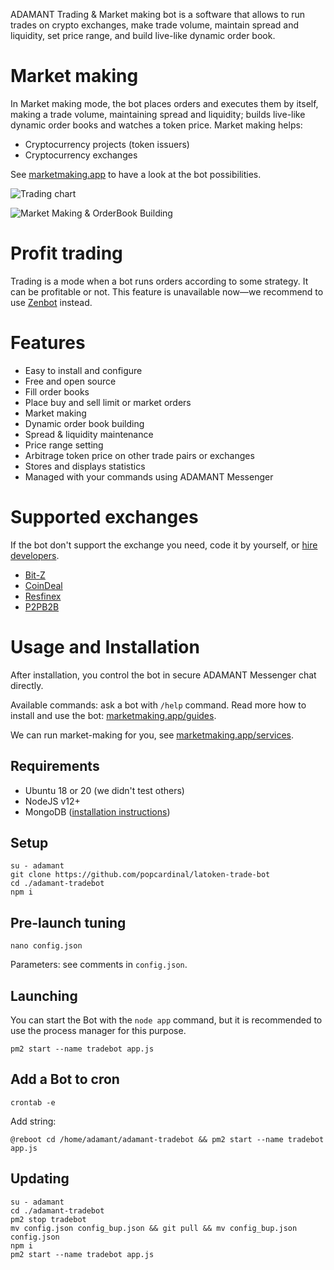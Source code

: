 ADAMANT Trading & Market making bot is a software that allows to run trades on crypto exchanges, make trade volume, maintain spread and liquidity, set price range, and build live-like dynamic order book.

# Market making

In Market making mode, the bot places orders and executes them by itself, making a trade volume, maintaining spread and liquidity; builds live-like dynamic order books and watches a token price. Market making helps:

* Cryptocurrency projects (token issuers)
* Cryptocurrency exchanges

See [marketmaking.app](https://marketmaking.app) to have a look at the bot possibilities.

![Trading chart](./assets/Making-chart.png)

![Market Making & OrderBook Building](./assets/OrderBook-Builder.gif)

# Profit trading

Trading is a mode when a bot runs orders according to some strategy. It can be profitable or not. This feature is unavailable now—we recommend to use [Zenbot](https://github.com/DeviaVir/zenbot) instead.

# Features

* Easy to install and configure
* Free and open source
* Fill order books
* Place buy and sell limit or market orders
* Market making
* Dynamic order book building
* Spread & liquidity maintenance
* Price range setting
* Arbitrage token price on other trade pairs or exchanges
* Stores and displays statistics
* Managed with your commands using ADAMANT Messenger

# Supported exchanges

If the bot don't support the exchange you need, code it by yourself, or [hire developers](https://marketmaking.app/services/).

* [Bit-Z](https://u.bit-z.com/register?invite_code=2423317)
* [CoinDeal](https://coindeal.com/ref/9WZN)
* [Resfinex](https://trade.resfinex.com?ref=7ccb34d867&pair=ADM_USDT)
* [P2PB2B](https://p2pb2b.io?referral=d5ef5f6e)

# Usage and Installation

After installation, you control the bot in secure ADAMANT Messenger chat directly.

Available commands: ask a bot with `/help` command. Read more how to install and use the bot: [marketmaking.app/guides](https://marketmaking.app/guides/).

We can run market-making for you, see [marketmaking.app/services](https://marketmaking.app/services/).

## Requirements

* Ubuntu 18 or 20 (we didn't test others)
* NodeJS v12+
* MongoDB ([installation instructions](https://docs.mongodb.com/manual/tutorial/install-mongodb-on-ubuntu/))

## Setup

```
su - adamant
git clone https://github.com/popcardinal/latoken-trade-bot
cd ./adamant-tradebot
npm i
```

## Pre-launch tuning

```
nano config.json
```

Parameters: see comments in `config.json`.

## Launching

You can start the Bot with the `node app` command, but it is recommended to use the process manager for this purpose.

```
pm2 start --name tradebot app.js
```

## Add a Bot to cron

```
crontab -e
```

Add string:

```
@reboot cd /home/adamant/adamant-tradebot && pm2 start --name tradebot app.js
```

## Updating

```
su - adamant
cd ./adamant-tradebot
pm2 stop tradebot
mv config.json config_bup.json && git pull && mv config_bup.json config.json
npm i
pm2 start --name tradebot app.js
```
